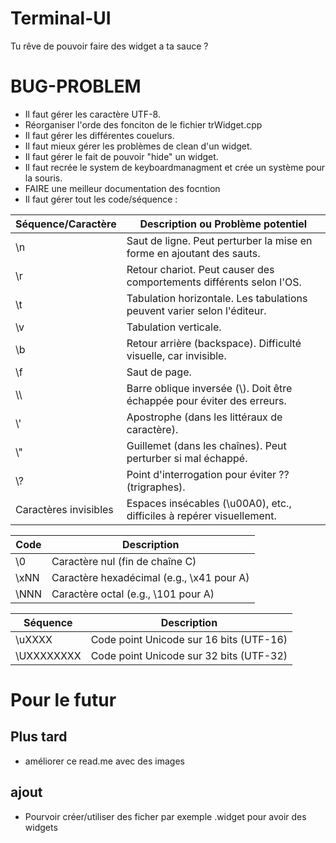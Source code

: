 # Terminal-UI
Tu rêve de pouvoir faire des widget a ta sauce ?

# BUG-PROBLEM
- Il faut gérer les caractère UTF-8.
- Réorganiser l'orde des fonciton de le fichier trWidget.cpp
- Il faut gérer les différentes couelurs.
- Il faut mieux gérer les problèmes de clean d'un widget.
- Il faut gérer le fait de pouvoir "hide" un widget.
- Il faut recrée le system de keyboardmanagment et crée un système pour la souris.
- FAIRE une meilleur documentation des focntion
- Il faut gérer tout les code/séquence :

| Séquence/Caractère | Description ou Problème potentiel                             |
|--------------------|--------------------------------------------------------------|
| \n                 | Saut de ligne. Peut perturber la mise en forme en ajoutant des sauts. |
| \r                 | Retour chariot. Peut causer des comportements différents selon l'OS. |
| \t                 | Tabulation horizontale. Les tabulations peuvent varier selon l'éditeur. |
| \v                 | Tabulation verticale.                                        |
| \b                 | Retour arrière (backspace). Difficulté visuelle, car invisible. |
| \f                 | Saut de page.                                                |
| \\\                 | Barre oblique inversée (\\). Doit être échappée pour éviter des erreurs. |
| \\'                 | Apostrophe (dans les littéraux de caractère).                |
| \\"                 | Guillemet (dans les chaînes). Peut perturber si mal échappé. |
| \\?                 | Point d'interrogation pour éviter ?? (trigraphes).           |
| Caractères invisibles | Espaces insécables (\u00A0), etc., difficiles à repérer visuellement. |


| Code     | Description                      |
|----------|----------------------------------|
| \0       | Caractère nul (fin de chaîne C) |
| \xNN     | Caractère hexadécimal (e.g., \x41 pour A) |
| \NNN     | Caractère octal (e.g., \101 pour A)        |

| Séquence    | Description                                |
|-------------|--------------------------------------------|
| \uXXXX      | Code point Unicode sur 16 bits (UTF-16)   |
| \UXXXXXXXX  | Code point Unicode sur 32 bits (UTF-32)   |


# Pour le futur
## Plus tard
- améliorer ce read.me avec des images
## ajout
- Pourvoir créer/utiliser des ficher par exemple .widget pour avoir des widgets
